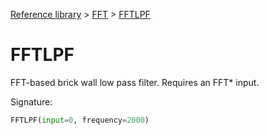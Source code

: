 [Reference library](../index.md) > [FFT](index.md) > [FFTLPF](fftlpf.md)

# FFTLPF

FFT-based brick wall low pass filter. Requires an FFT* input.

Signature:
```python
FFTLPF(input=0, frequency=2000)
```
